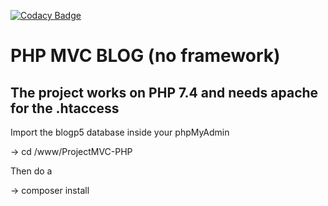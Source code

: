 [![Codacy Badge](https://app.codacy.com/project/badge/Grade/fec2483b85c940f6b332946716a953c5)](https://www.codacy.com/gh/CarluPtr/ProjetMVC-PHP/dashboard?utm_source=github.com&amp;utm_medium=referral&amp;utm_content=CarluPtr/ProjetMVC-PHP&amp;utm_campaign=Badge_Grade)

# PHP MVC BLOG (no framework)

## The project works on PHP 7.4 and needs apache for the .htaccess

Import the blogp5 database inside your phpMyAdmin

-> cd /www/ProjectMVC-PHP

Then do a 

-> composer install